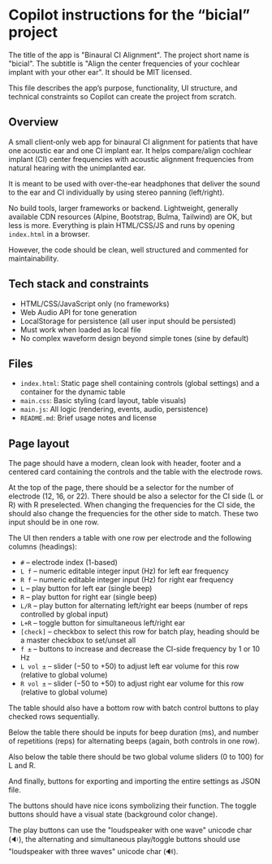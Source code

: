 # Copilot instructions for the “bicial” project

The title of the app is "Binaural CI Alignment". The project short name is "bicial". The subtitle is "Align the center frequencies of your cochlear implant with your other ear". It should be MIT licensed.

This file describes the app’s purpose, functionality, UI structure, and technical constraints so Copilot can create the project from scratch.

## Overview

A small client‑only web app for binaural CI alignment for patients that have one acoustic ear and one CI implant ear. It helps compare/align cochlear implant (CI) center frequencies with acoustic alignment frequencies from natural hearing with the unimplanted ear.

It is meant to be used with over-the-ear headphones that deliver the sound to the ear and CI individually by using stereo panning (left/right).

No build tools, larger frameworks or backend. Lightweight, generally available CDN resources (Alpine, Bootstrap, Bulma, Tailwind) are OK, but less is more. Everything is plain HTML/CSS/JS and runs by opening `index.html` in a browser.

However, the code should be clean, well structured and commented for maintainability.

## Tech stack and constraints

- HTML/CSS/JavaScript only (no frameworks)
- Web Audio API for tone generation
- LocalStorage for persistence (all user input should be persisted)
- Must work when loaded as local file
- No complex waveform design beyond simple tones (sine by default)

## Files

- `index.html`: Static page shell containing controls (global settings) and a container for the dynamic table
- `main.css`: Basic styling (card layout, table visuals)
- `main.js`: All logic (rendering, events, audio, persistence)
- `README.md`: Brief usage notes and license

## Page layout

The page should have a modern, clean look with header, footer and a centered card containing the controls and the table with the electrode rows.

At the top of the page, there should be a selector for the number of electrode (12, 16, or 22). There should be also a selector for the CI side (L or R) with R preselected. When changing the frequencies for the CI side, the should also change the frequencies for the other side to match. These two input should be in one row.

The UI then renders a table with one row per electrode and the following columns (headings):
- `#` – electrode index (1-based)
- `L f` – numeric editable integer input (Hz) for left ear frequency
- `R f` – numeric editable integer input (Hz) for right ear frequency
- `L` – play button for left ear (single beep)
- `R` – play button for right ear (single beep)
- `L/R` – play button for alternating left/right ear beeps (number of reps controlled by global input)
- `L+R` – toggle button for simultaneous left/right ear
- `[check]` – checkbox to select this row for batch play, heading should be a master checkbox to set/unset all
- `f ±` – buttons to increase and decrease the CI-side frequency by 1 or 10 Hz
- `L vol ±` – slider (−50 to +50) to adjust left ear volume for this row (relative to global volume)
- `R vol ±` – slider (−50 to +50) to adjust right ear volume for this row (relative to global volume)

The table should also have a bottom row with batch control buttons to play checked rows sequentially.

Below the table there should be inputs for beep duration (ms), and number of repetitions (reps) for alternating beeps (again, both controls in one row).

Also below the table there should be two global volume sliders (0 to 100) for L and R.

And finally, buttons for exporting and importing the entire settings as JSON file.

The buttons should have nice icons symbolizing their function. The toggle buttons should have a visual state (background color change).

The play buttons can use the "loudspeaker with one wave" unicode char (&#128265;), the alternating and simultaneous play/toggle buttons should use "loudspeaker with three waves" unicode char (&#128266;).
